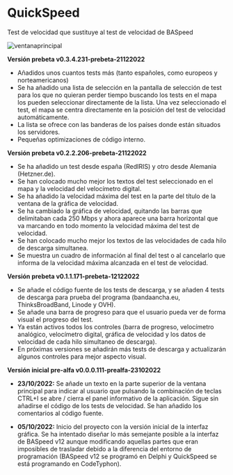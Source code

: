 # QuickSpeed
Test de velocidad que sustituye al test de velocidad de BASpeed

![ventanaprincipal](https://user-images.githubusercontent.com/17964494/209017446-fc9124a9-30ec-4a7a-af81-4e1a14005699.png)

**Versión prebeta v0.3.4.231-prebeta-21122022**

* Añadidos unos cuantos tests más (tanto españoles, como europeos y norteamericanos)
* Se ha añadido una lista de selección en la pantalla de selección de test para los que no quieran perder tiempo buscando los tests en el mapa los pueden seleccionar directamente de la lista. Una vez seleccionado el test, el mapa se centra directamente en la posición del test de velocidad automáticamente.
* La lista se ofrece con las banderas de los países donde están situados los servidores.
* Pequeñas optimizaciones de código interno.

**Versión prebeta v0.2.2.206-prebeta-21122022**

* Se ha añadido un test desde españa (RedIRIS) y otro desde Alemania (Hetzner.de).
* Se han colocado mucho mejor los textos del test seleccionado en el mapa y la velocidad del velocímetro digital.
* Se ha añadido la velocidad máxima del test en la parte del título de la ventana de la gráfica de velocidad.
* Se ha cambiado la gráfica de velocidad, quitando las barras que delimitaban cada 250 Mbps y ahora aparece una barra horizontal que va marcando en todo momento la velocidad máxima del test de velocidad.
* Se han colocado mucho mejor los textos de las velocidades de cada hilo de descarga simultanea.
* Se muestra un cuadro de información al final del test o al cancelarlo que informa de la velocidad máxima alcanzada en el test de velocidad.

**Versión prebeta v0.1.1.171-prebeta-12122022**

* Se añade el código fuente de los  tests de descarga, y se añaden 4 tests de descarga para prueba del programa (bandaancha.eu, ThinksBroadBand, Linode y OVH).
* Se añade una barra de progreso para que el usuario pueda ver de forma visual el progreso del test.
* Ya están activos todos los controles (barra de progreso, velocímetro analógico, velocímetro digital, gráfica de velocidad y los datos de velocidad de cada hilo simultaneo de descarga).
* En próximas versiones se añadirán más tests de descarga y actualizarán algunos controles para mejor aspecto visual.

**Versión inicial pre-alfa v0.0.0.111-prealfa-23102022**

* **23/10/2022:** Se añade un texto en la parte superior de la ventana principal para indicar al usuario que pulsando la combinación de teclas CTRL+I se abre / cierra el panel informativo de la aplicación. Sigue sin añadirse el código de los tests de velocidad. Se han añadido los comentarios al código fuente.

* **05/10/2022:** Inicio del proyecto con la versión inicial de la interfaz gráfica. Se ha intentado diseñar lo más semejante posible a la interfaz de BASpeed v12 aunque modificando aquellas partes que eran imposibles de trasladar debido a la diferencia del entorno de programación (BASpeed v12 se programó en Delphi y QuickSpeed se está programando en CodeTyphon).
